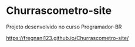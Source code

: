 # Churrascometro-site
 
 Projeto desenvolvido no curso Programador-BR 
 
 https://fregnani123.github.io/Churrascometro-site/
 
 
 
